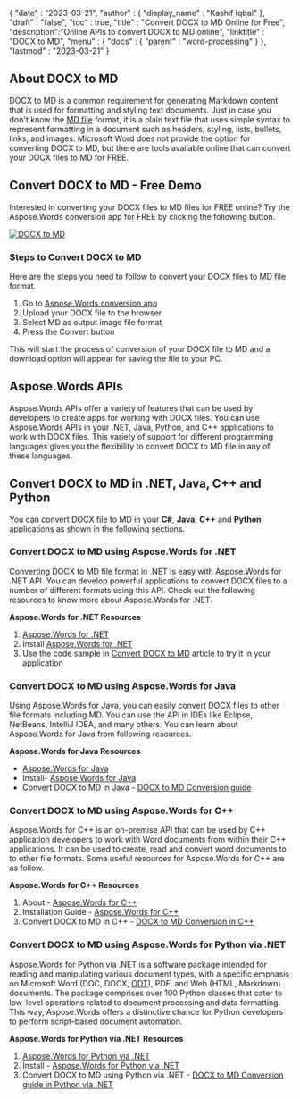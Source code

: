 {
  "date" : "2023-03-21",
  "author" : {
    "display_name" : "Kashif Iqbal"
  },
  "draft" : "false",
  "toc" : true,
  "title" : "Convert DOCX to MD Online for Free",
  "description":"Online APIs to convert DOCX to MD online",
  "linktitle" : "DOCX to MD",
  "menu" : {
    "docs" : {
      "parent" : "word-processing"
    }
  },
  "lastmod" : "2023-03-21"
}

## About DOCX to MD

DOCX to MD is a common requirement for generating Markdown content that is used for formatting and styling text documents. Just in case you don't know the [MD file](/word-processing/md/) format, it is a plain text file that uses simple syntax to represent formatting in a document such as headers, styling, lists, bullets, links, and images. Microsoft Word does not provide the option for converting DOCX to MD, but there are tools available online that can convert your DOCX files to MD for FREE.

## Convert DOCX to MD - Free Demo

Interested in converting your DOCX files to MD files for FREE online? Try the Aspose.Words conversion app for FREE by clicking the following button. 

[![DOCX to MD](../docx-to-md.png?width=120px&height=60px)](https://products.aspose.app/words/conversion/docx-to-md)

### Steps to Convert DOCX to MD

Here are the steps you need to follow to convert your DOCX files to MD file format.

1. Go to [Aspose.Words conversion app](https://products.aspose.app/words/conversion/docx-to-md)
1. Upload your DOCX file to the browser
1. Select MD as output image file format
1. Press the Convert button

This will start the process of conversion of your DOCX file to MD and a download option will appear for saving the file to your PC.

## Aspose.Words APIs

Aspose.Words APIs offer a variety of features that can be used by developers to create apps for working with DOCX files. You can use Aspose.Words APIs in your .NET, Java, Python, and C++ applications to work with DOCX files. This variety of support for different programming languages gives you the flexibility to convert DOCX to MD file in any of these languages.


## Convert DOCX to MD in .NET, Java, C++ and Python

You can convert DOCX file to MD in your **C#**, **Java**, **C++** and **Python** applications as shown in the following sections.

### Convert DOCX to MD using Aspose.Words for .NET

Converting DOCX to MD file format in .NET is easy with Aspose.Words for .NET API. You can develop powerful applications to convert DOCX files to a number of different formats using this API. Check out the following resources to know more about Aspose.Words for .NET.

**Aspose.Words for .NET Resources**

1. [Aspose.Words for .NET](https://products.aspose.com/words/net/)
1. Install [Aspose.Words for .NET](https://docs.aspose.com/words/net/installation/)
1. Use the code sample in [Convert DOCX to MD](https://docs.aspose.com/words/net/convert-a-document-to-markdown/) article to try it in your application

### Convert DOCX to MD using Aspose.Words for Java

Using Aspose.Words for Java, you can easily convert DOCX files to other file formats including MD. You can use the API in IDEs like Eclipse, NetBeans, IntelliJ IDEA, and many others. You can learn about Aspose.Words for Java from following resources.

**Aspose.Words for Java Resources**

 * [Aspose.Words for Java](https://products.aspose.com/words/java/)
 * Install- [Aspose.Words for Java](https://docs.aspose.com/words/java/installation/)
 * Convert DOCX to MD in Java - [DOCX to MD Conversion guide](https://docs.aspose.com/words/java/convert-a-document-to-markdown/)

### Convert DOCX to MD using Aspose.Words for C++

Aspose.Words for C++ is an on-premise API that can be used by C++ application developers to work with Word documents from within their C++ applications. It can be used to create, read and convert word documents to to other file formats. Some useful resources for Aspose.Words for C++ are as follow.

**Aspose.Words for C++ Resources**

 1. About - [Aspose.Words for C++](https://products.aspose.com/words/cpp/)
 1. Installation Guide - [Aspose.Words for C++](https://docs.aspose.com/words/cpp/installation/)
 1. Convert DOCX to MD in C++ - [DOCX to MD Conversion in C++](https://docs.aspose.com/words/cpp/convert-a-document-to-markdown/)

### Convert DOCX to MD using Aspose.Words for Python via .NET

Aspose.Words for Python via .NET is a software package intended for reading and manipulating various document types, with a specific emphasis on Microsoft Word (DOC, DOCX, [ODT](/word-processing/odt/)), PDF, and Web (HTML, Markdown) documents. The package comprises over 100 Python classes that cater to low-level operations related to document processing and data formatting. This way, Aspose.Words offers a distinctive chance for Python developers to perform script-based document automation.

**Aspose.Words for Python via .NET Resources**

1. [Aspose.Words for Python via .NET](https://products.aspose.com/words/python-net/)
1. Install - [Aspose.Words for Python via .NET](https://releases.aspose.com/words/python/)
1. Convert DOCX to MD using Python via .NET - [DOCX to MD Conversion guide in Python via .NET](https://docs.aspose.com/words/python-net/convert-a-document-to-markdown/)
